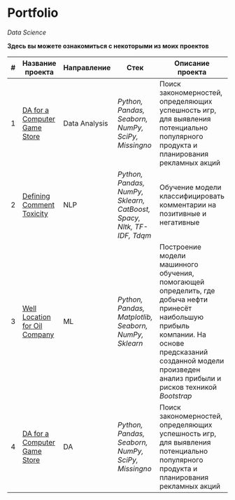 # Portfolio
*Data Science*

**Здесь вы можете ознакомиться с некоторыми из моих проектов**

| #  | Название проекта | Направление | Стек | Описание проекта |
| -- | ----------------------------- | ------------- | ------------- | ------------- |
| 1  | [DA for a Computer Game Store](https://github.com/allenbext/Portfolio/tree/main/DA%20for%20a%20Computer%20Game%20Store%20) | Data Analysis | *Python, Pandas, Seaborn, NumPy, SciPy, Missingno*  | Поиск закономерностей, определяющих успешность игр, для выявления потенциально популярного продукта и планирования рекламных акций|
| 2  | [Defining Comment Toxicity](https://github.com/allenbext/Portfolio/tree/main/Defining%20Comment%20Toxicity) | NLP | *Python, Pandas, NumPy, Sklearn, CatBoost, Spacy, Nltk, TF-IDF, Tdqm* | Обучение модели классифицировать комментарии на позитивные и негативные |
| 3  | [Well Location for Oil Company](https://github.com/allenbext/Portfolio/tree/main/Well%20Location%20for%20Oil%20Company) | ML | *Python, Pandas, Matplotlib, Seaborn, NumPy, Sklearn* | Построение модели машинного обучения, помогающей определить, где добыча нефти принесёт наибольшую прибыль компании. На основе предсказаний созданной модели произведен анализ прибыли и рисков техникой *Bootstrap*|
| 4  | [DA for a Computer Game Store](https://github.com/allenbext/Portfolio/tree/main/DA%20for%20a%20Computer%20Game%20Store%20) | DA | *Python, Pandas, Seaborn, NumPy, SciPy, Missingno*  | Поиск закономерностей, определяющих успешность игр, для выявления потенциально популярного продукта и планирования рекламных акций|
